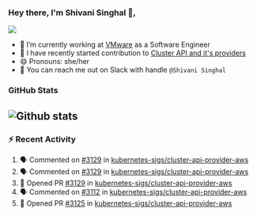 ### Hey there, I'm Shivani Singhal 👋, 
![](https://komarev.com/ghpvc/?username=shivi28&color=green)

- 🔭 I’m currently working at [VMware](https://tanzu.vmware.com/) as a Software Engineer
- 👯 I have recently started contribution to [Cluster API and it's providers](https://github.com/kubernetes-sigs/cluster-api)
- 😄 Pronouns: she/her
- 💞️ You can reach me out on Slack with handle `@Shivani Singhal` 


### GitHub Stats

![Github stats](https://github-readme-stats.vercel.app/api?username=shivi28&count_private=true&show_icons=true&theme=dark&include_all_commits=true)
---

### :zap: Recent Activity

<!--START_SECTION:activity-->
1. 🗣 Commented on [#3129](https://github.com/kubernetes-sigs/cluster-api-provider-aws/issues/3129) in [kubernetes-sigs/cluster-api-provider-aws](https://github.com/kubernetes-sigs/cluster-api-provider-aws)
2. 🗣 Commented on [#3129](https://github.com/kubernetes-sigs/cluster-api-provider-aws/issues/3129) in [kubernetes-sigs/cluster-api-provider-aws](https://github.com/kubernetes-sigs/cluster-api-provider-aws)
3. 💪 Opened PR [#3129](https://github.com/kubernetes-sigs/cluster-api-provider-aws/pull/3129) in [kubernetes-sigs/cluster-api-provider-aws](https://github.com/kubernetes-sigs/cluster-api-provider-aws)
4. 🗣 Commented on [#3112](https://github.com/kubernetes-sigs/cluster-api-provider-aws/issues/3112) in [kubernetes-sigs/cluster-api-provider-aws](https://github.com/kubernetes-sigs/cluster-api-provider-aws)
5. 💪 Opened PR [#3125](https://github.com/kubernetes-sigs/cluster-api-provider-aws/pull/3125) in [kubernetes-sigs/cluster-api-provider-aws](https://github.com/kubernetes-sigs/cluster-api-provider-aws)
<!--END_SECTION:activity-->

